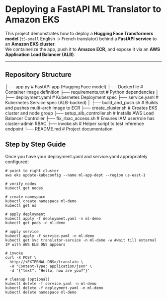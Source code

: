 # Deploying a FastAPI ML Translator to Amazon EKS

This project demonstrates how to deploy a **Hugging Face Transformers model** (`t5-small` English → French translator) behind a **FastAPI service** to an **Amazon EKS cluster**.  
We containerize the app, push it to **Amazon ECR**, and expose it via an **AWS Application Load Balancer (ALB)**.

---

## Repository Structure

├── app.py                 # FastAPI app (Hugging Face model)
├── Dockerfile             # Container image definition
├── requirements.txt       # Python dependencies
│
├── deployment.yaml        # Kubernetes Deployment spec
├── service.yaml           # Kubernetes Service spec (ALB-backed)
│
├── build_and_push.sh      # Builds and pushes multi-arch image to ECR
├── create_cluster.sh      # Creates EKS cluster and node group
├── setup_alb_controller.sh # Installs AWS Load Balancer Controller
├── fix_rbac_access.sh     # Ensures IAM user/role has cluster-admin RBAC
├── invoke.sh              # Helper script to test inference endpoint
└── README.md              # Project documentation


## Step by Step Guide

Once you have your deployment.yaml and service.yaml appropriately configured:
```
# point to right cluster
aws eks update-kubeconfig --name ml-app-dept --region us-east-1

# verify nodes
kubectl get nodes

# create namespace
kubectl create namespace ml-demo
kubectl get ns

# apply deployment
kubectl apply -f deployment.yaml -n ml-demo
kubectl get pods -n ml-demo

# apply service
kubectl apply -f service.yaml -n ml-demo
kubectl get svc translator-service -n ml-demo -w #wait till external IP with AWS ELB DNS appears

# invoke
curl -X POST \
  http://<EXTERNAL-DNS>/translate \
  -H "Content-Type: application/json" \
  -d '{"text": "Hello, how are you?"}'

# cleanup (optional)
kubectl delete -f service.yaml -n ml-demo
kubectl delete -f deployment.yaml -n ml-demo
kubectl delete namespace ml-demo
```